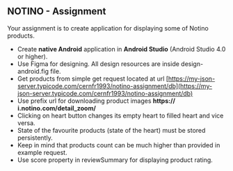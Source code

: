 ## NOTINO - Assignment
Your assignment is to create application for displaying some of Notino products.

- Create **native Android** application in **Android Studio** (Android Studio 4.0 or higher).
- Use Figma for designing. All design resources are inside design-android.fig file.
- Get products from simple get request located at url
[https://my-json-server.typicode.com/cernfr1993/notino-assignment/db](https://my-json-server.typicode.com/cernfr1993/notino-assignment/db)
- Use prefix url for downloading product images **https:// i.notino.com/detail_zoom/**
- Clicking on heart button changes its empty heart to filled heart and vice versa.
- State of the favourite products (state of the heart) must be stored persistently.
- Keep in mind that products count can be much higher than provided in example request.
- Use score property in reviewSummary for displaying product rating.
